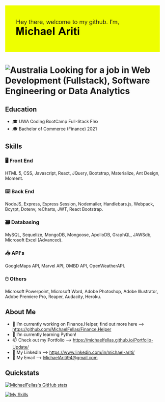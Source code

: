 ![MichaelFellas](https://github.com/MichaelFellas/MichaelFellas/blob/main/header.png?raw=true)

# ![Australia](https://raw.githubusercontent.com/stevenrskelton/flag-icon/master/png/16/country-4x3/au.png "Australia") **Looking for a job in Web Development (Fullstack), Software Engineering or Data Analytics**



## Education

- :mortar_board: UWA Coding BootCamp Full-Stack Flex
- :mortar_board: Bachelor of Commerce (Finance) 2021

## Skills

### :desktop_computer: Front End

HTML 5, CSS, Javascript, React, JQuery, Bootstrap, Materialize, Ant Design, Moment.

### :keyboard: Back End

NodeJS, Express, Espress Session, Nodemailer, Handlebars.js, Webpack, Bcyrpt, Dotenv, reCharts, JWT, React Bootstrap.

### :card_file_box: Databasing

MySQL, Sequelize, MongoDB, Mongoose, ApolloDB, GraphQL, JAWSdb, Microsoft Excel (Advanced).

### :inbox_tray: API's

GoogleMaps API, Marvel API, OMBD API, OpenWeatherAPI.

### :computer_mouse: Others

Microsoft Powerpoint, Microsoft Word, Adobe Photoshop, Adobe Illustrator, Adobe Premiere Pro, Reaper, Audacity, Heroku.

## About Me

- :microscope: I’m currently working on Finance.Helper, find out more here --> https://github.com/MichaelFellas/Finance.Helper
- 🌱 I’m currently learning Python!
- 📫 Check out my Portfolio --> https://michaelfellas.github.io/Portfolio-Update/
- :briefcase: My LinkedIn --> https://www.linkedin.com/in/michael-ariti/
- :email: My Email --> MichaelAriti94@gmail.com

## Quickstats


[![MichaelFellas's GitHub stats](https://github-readme-stats.vercel.app/api?username=MichaelFellas)](https://github.com/anuraghazra/github-readme-stats)

[![My Skills](https://skills.thijs.gg/icons?i=js,html,css,c,jquery,mongodb,mysql,nodejs,react,git,docker,md)](https://skills.thijs.gg)
